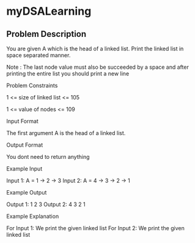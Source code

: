 # myDSALearning
## Problem Description

You are given A which is the head of a linked list. Print the linked list in space separated manner.

Note : The last node value must also be succeeded by a space and after printing the entire list you should print a new line



Problem Constraints

1 <= size of linked list <= 105

1 <= value of nodes <= 109



Input Format

The first argument A is the head of a linked list.


Output Format

You dont need to return anything


Example Input

Input 1:
A = 1 -> 2 -> 3
Input 2:
A = 4 -> 3 -> 2 -> 1


Example Output

Output 1:
1 2 3
Output 2:
4 3 2 1


Example Explanation

For Input 1:
We print the given linked list
For Input 2:
We print the given linked list